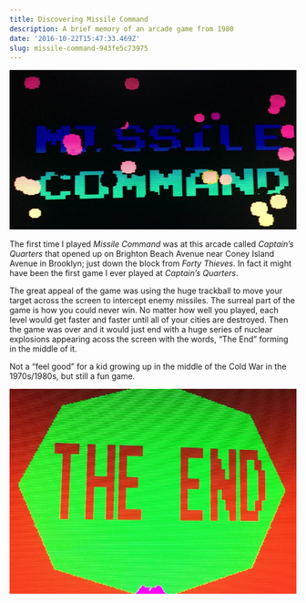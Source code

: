 ```yaml
---
title: Discovering Missile Command
description: A brief memory of an arcade game from 1980
date: '2016-10-22T15:47:33.469Z'
slug: missile-command-943fe5c73975
---
```


![](../img/1__DLWPOGhMq2Q4ChIYphH5wA.jpeg)

The first time I played _Missile Command_ was at this arcade called _Captain’s Quarters_ that opened up on Brighton Beach Avenue near Coney Island Avenue in Brooklyn; just down the block from _Forty Thieves_. In fact it might have been the first game I ever played at _Captain’s Quarters_.

The great appeal of the game was using the huge trackball to move your target across the screen to intercept enemy missiles. The surreal part of the game is how you could never win. No matter how well you played, each level would get faster and faster until all of your cities are destroyed. Then the game was over and it would just end with a huge series of nuclear explosions appearing acoss the screen with the words, “The End” forming in the middle of it.

Not a “feel good” for a kid growing up in the middle of the Cold War in the 1970s/1980s, but still a fun game.

![](../img/1__ktGfR1zKno1gtKkxyuGbTQ.jpeg)